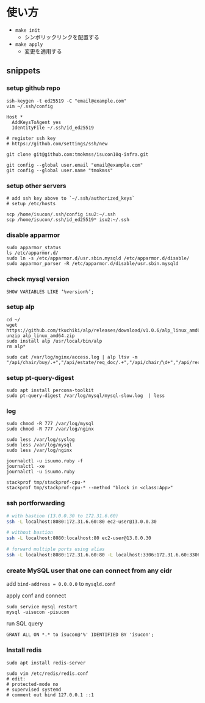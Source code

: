# 使い方
* `make init`
  * シンボリックリンクを配置する
* `make apply`
  * 変更を適用する

## snippets
### setup github repo
```
ssh-keygen -t ed25519 -C "email@example.com"
vim ~/.ssh/config

Host *
  AddKeysToAgent yes
  IdentityFile ~/.ssh/id_ed25519

# register ssh key
# https://github.com/settings/ssh/new

git clone git@github.com:tmokmss/isucon10q-infra.git

git config --global user.email "email@example.com"
git config --global user.name "tmokmss"
```

### setup other servers
```
# add ssh key above to `~/.ssh/authorized_keys`
# setup /etc/hosts

scp /home/isucon/.ssh/config isu2:~/.ssh
scp /home/isucon/.ssh/id_ed25519* isu2:~/.ssh
```

### disable apparmor
```
sudo apparmor_status
ls /etc/apparmor.d/
sudo ln -s /etc/apparmor.d/usr.sbin.mysqld /etc/apparmor.d/disable/
sudo apparmor_parser -R /etc/apparmor.d/disable/usr.sbin.mysqld
```

### check mysql version
```
SHOW VARIABLES LIKE ‘%version%’;
```

### setup alp
```
cd ~/
wget https://github.com/tkuchiki/alp/releases/download/v1.0.6/alp_linux_amd64.zip
unzip alp_linux_amd64.zip
sudo install alp /usr/local/bin/alp
rm alp*

sudo cat /var/log/nginx/access.log | alp ltsv -m "/api/chair/buy/.+","/api/estate/req_doc/.+","/api/chair/\d+","/api/recommended_estate/.+","/api/estate/\d+"
```

### setup pt-query-digest
```
sudo apt install percona-toolkit
sudo pt-query-digest /var/log/mysql/mysql-slow.log  | less
```

### log
```
sudo chmod -R 777 /var/log/mysql
sudo chmod -R 777 /var/log/nginx

sudo less /var/log/syslog
sudo less /var/log/mysql
sudo less /var/log/nginx

journalctl -u isuumo.ruby -f
journalctl -xe
journalctl -u isuumo.ruby

stackprof tmp/stackprof-cpu-*
stackprof tmp/stackprof-cpu-* --method "block in <class:App>"
```


### ssh portforwarding

```sh
# with bastion (13.0.0.30 to 172.31.6.60)
ssh -L localhost:8080:172.31.6.60:80 ec2-user@13.0.0.30

# without bastion
ssh -L localhost:8080:localhost:80 ec2-user@13.0.0.30

# forward multiple ports using alias
ssh -L localhost:8080:172.31.6.60:80 -L localhost:3306:172.31.6.60:3306 ec2
```

### create MySQL user that one can connect from any cidr
add `bind-address = 0.0.0.0` to `mysqld.conf`

apply conf and connect

```
sudo service mysql restart
mysql -uisucon -pisucon
```

run SQL query
```
GRANT ALL ON *.* to isucon@'%' IDENTIFIED BY 'isucon';
```

### Install redis
```
sudo apt install redis-server

sudo vim /etc/redis/redis.conf
# edit:
# protected-mode no
# supervised systemd
# comment out bind 127.0.0.1 ::1
```
